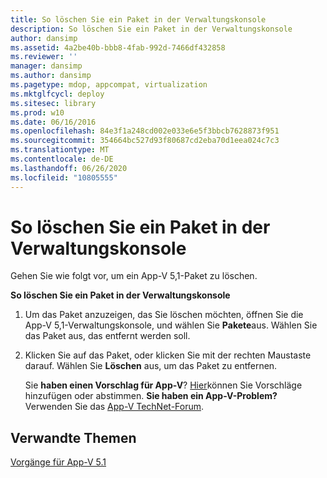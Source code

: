 ```yaml
---
title: So löschen Sie ein Paket in der Verwaltungskonsole
description: So löschen Sie ein Paket in der Verwaltungskonsole
author: dansimp
ms.assetid: 4a2be40b-bbb8-4fab-992d-7466df432858
ms.reviewer: ''
manager: dansimp
ms.author: dansimp
ms.pagetype: mdop, appcompat, virtualization
ms.mktglfcycl: deploy
ms.sitesec: library
ms.prod: w10
ms.date: 06/16/2016
ms.openlocfilehash: 84e3f1a248cd002e033e6e5f3bbcb7628873f951
ms.sourcegitcommit: 354664bc527d93f80687cd2eba70d1eea024c7c3
ms.translationtype: MT
ms.contentlocale: de-DE
ms.lasthandoff: 06/26/2020
ms.locfileid: "10805555"
---
```

# So löschen Sie ein Paket in der Verwaltungskonsole


Gehen Sie wie folgt vor, um ein App-V 5,1-Paket zu löschen.

**So löschen Sie ein Paket in der Verwaltungskonsole**

1.  Um das Paket anzuzeigen, das Sie löschen möchten, öffnen Sie die App-V 5,1-Verwaltungskonsole, und wählen Sie **Pakete**aus. Wählen Sie das Paket aus, das entfernt werden soll.

2.  Klicken Sie auf das Paket, oder klicken Sie mit der rechten Maustaste darauf. Wählen Sie **Löschen** aus, um das Paket zu entfernen.

    Sie **haben einen Vorschlag für App-V**? [Hier](http://appv.uservoice.com/forums/280448-microsoft-application-virtualization)können Sie Vorschläge hinzufügen oder abstimmen. **Sie haben ein App-V-Problem?** Verwenden Sie das [App-V TechNet-Forum](https://social.technet.microsoft.com/Forums/home?forum=mdopappv).

## Verwandte Themen


[Vorgänge für App-V 5.1](operations-for-app-v-51.md)

 

 





